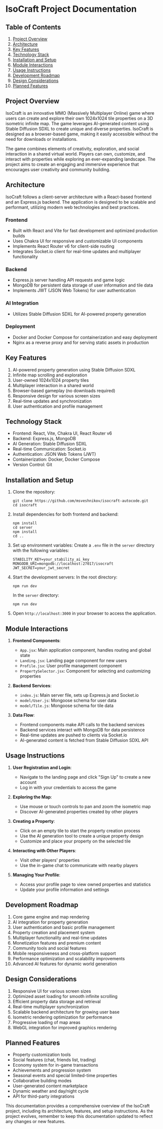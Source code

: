# IsoCraft Project Documentation

## Table of Contents

1. [Project Overview](#project-overview)
2. [Architecture](#architecture)
3. [Key Features](#key-features)
4. [Technology Stack](#technology-stack)
5. [Installation and Setup](#installation-and-setup)
6. [Module Interactions](#module-interactions)
7. [Usage Instructions](#usage-instructions)
8. [Development Roadmap](#development-roadmap)
9. [Design Considerations](#design-considerations)
10. [Planned Features](#planned-features)

## Project Overview

IsoCraft is an innovative MMO (Massively Multiplayer Online) game where users can create and explore
their own 1024x1024 tile properties on a 3D isometric infinite map. The game leverages AI-generated
content using Stable Diffusion SDXL to create unique and diverse properties. IsoCraft is designed as
a browser-based game, making it easily accessible without the need for downloads or installations.

The game combines elements of creativity, exploration, and social interaction in a shared virtual
world. Players can own, customize, and interact with properties while exploring an ever-expanding
landscape. The project aims to create an engaging and immersive experience that encourages user
creativity and community building.

## Architecture

IsoCraft follows a client-server architecture with a React-based frontend and an Express.js backend.
The application is designed to be scalable and performant, utilizing modern web technologies and
best practices.

### Frontend

-   Built with React and Vite for fast development and optimized production builds
-   Uses Chakra UI for responsive and customizable UI components
-   Implements React Router v6 for client-side routing
-   Integrates Socket.io client for real-time updates and multiplayer functionality

### Backend

-   Express.js server handling API requests and game logic
-   MongoDB for persistent data storage of user information and tile data
-   Implements JWT (JSON Web Tokens) for user authentication

### AI Integration

-   Utilizes Stable Diffusion SDXL for AI-powered property generation

### Deployment

-   Docker and Docker Compose for containerization and easy deployment
-   Nginx as a reverse proxy and for serving static assets in production

## Key Features

1. AI-powered property generation using Stable Diffusion SDXL
2. Infinite map scrolling and exploration
3. User-owned 1024x1024 property tiles
4. Multiplayer interaction in a shared world
5. Browser-based gameplay (no downloads required)
6. Responsive design for various screen sizes
7. Real-time updates and synchronization
8. User authentication and profile management

## Technology Stack

-   Frontend: React, Vite, Chakra UI, React Router v6
-   Backend: Express.js, MongoDB
-   AI Generation: Stable Diffusion SDXL
-   Real-time Communication: Socket.io
-   Authentication: JSON Web Tokens (JWT)
-   Containerization: Docker, Docker Compose
-   Version Control: Git

## Installation and Setup

1. Clone the repository:

    ```
    git clone https://github.com/msveshnikov/isocraft-autocode.git
    cd isocraft
    ```

2. Install dependencies for both frontend and backend:

    ```
    npm install
    cd server
    npm install
    cd ..
    ```

3. Set up environment variables: Create a `.env` file in the `server` directory with the following
   variables:

    ```
    STABILITY_KEY=your_stability_ai_key
    MONGODB_URI=mongodb://localhost:27017/isocraft
    JWT_SECRET=your_jwt_secret
    ```

4. Start the development servers: In the root directory:

    ```
    npm run dev
    ```

    In the `server` directory:

    ```
    npm run dev
    ```

5. Open `http://localhost:3000` in your browser to access the application.

## Module Interactions

1. **Frontend Components**:

    - `App.jsx`: Main application component, handles routing and global state
    - `Landing.jsx`: Landing page component for new users
    - `Profile.jsx`: User profile management component
    - `PropertySelector.jsx`: Component for selecting and customizing properties

2. **Backend Services**:

    - `index.js`: Main server file, sets up Express.js and Socket.io
    - `model/User.js`: Mongoose schema for user data
    - `model/Tile.js`: Mongoose schema for tile data

3. **Data Flow**:
    - Frontend components make API calls to the backend services
    - Backend services interact with MongoDB for data persistence
    - Real-time updates are pushed to clients via Socket.io
    - AI-generated content is fetched from Stable Diffusion SDXL API

## Usage Instructions

1. **User Registration and Login**:

    - Navigate to the landing page and click "Sign Up" to create a new account
    - Log in with your credentials to access the game

2. **Exploring the Map**:

    - Use mouse or touch controls to pan and zoom the isometric map
    - Discover AI-generated properties created by other players

3. **Creating a Property**:

    - Click on an empty tile to start the property creation process
    - Use the AI generation tool to create a unique property design
    - Customize and place your property on the selected tile

4. **Interacting with Other Players**:

    - Visit other players' properties
    - Use the in-game chat to communicate with nearby players

5. **Managing Your Profile**:
    - Access your profile page to view owned properties and statistics
    - Update your profile information and settings

## Development Roadmap

1. Core game engine and map rendering
2. AI integration for property generation
3. User authentication and basic profile management
4. Property creation and placement system
5. Multiplayer functionality and real-time updates
6. Monetization features and premium content
7. Community tools and social features
8. Mobile responsiveness and cross-platform support
9. Performance optimization and scalability improvements
10. Advanced AI features for dynamic world generation

## Design Considerations

1. Responsive UI for various screen sizes
2. Optimized asset loading for smooth infinite scrolling
3. Efficient property data storage and retrieval
4. Real-time multiplayer synchronization
5. Scalable backend architecture for growing user base
6. Isometric rendering optimization for performance
7. Progressive loading of map areas
8. WebGL integration for improved graphics rendering

## Planned Features

-   Property customization tools
-   Social features (chat, friends list, trading)
-   Economy system for in-game transactions
-   Achievements and progression system
-   Seasonal events and special limited-time properties
-   Collaborative building modes
-   User-generated content marketplace
-   Dynamic weather and day/night cycle
-   API for third-party integrations

This documentation provides a comprehensive overview of the IsoCraft project, including its
architecture, features, and setup instructions. As the project evolves, remember to keep this
documentation updated to reflect any changes or new features.

